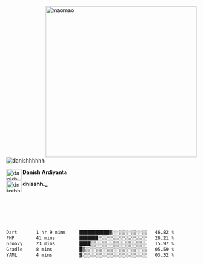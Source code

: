 <img align="right" alt="maomao" width="400" src="https://i.imgur.com/L23H0Ik.gif">

<p align="left"><img src="https://komarev.com/ghpvc/?username=danishhhhhh&label=Profile%20views&color=0e75b6&style=flat" alt="danishhhhhh" /></p>

[<img align="left" src="https://raw.githubusercontent.com/rahuldkjain/github-profile-readme-generator/master/src/images/icons/Social/linked-in-alt.svg" alt="danish ardiyanta" height="30" width="40" />](https://linkedin.com/in/danish-ardiyanta)
**Danish Ardiyanta**

[<img align="left" src="https://raw.githubusercontent.com/rahuldkjain/github-profile-readme-generator/master/src/images/icons/Social/instagram.svg" alt="dnisshh._" height="30" width="40" />](https://instagram.com/dnisshh._)
**dnisshh._**

</br></br></br></br></br>

<!--START_SECTION:waka-->

```txt
Dart       1 hr 9 mins     ███████████▓░░░░░░░░░░░░░   46.82 %
PHP        41 mins         ███████░░░░░░░░░░░░░░░░░░   28.21 %
Groovy     23 mins         ████░░░░░░░░░░░░░░░░░░░░░   15.97 %
Gradle     8 mins          █▒░░░░░░░░░░░░░░░░░░░░░░░   05.59 %
YAML       4 mins          ▓░░░░░░░░░░░░░░░░░░░░░░░░   03.32 %
```

<!--END_SECTION:waka-->
